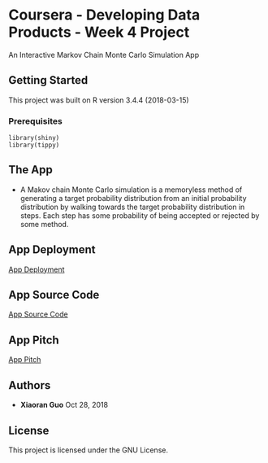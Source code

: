 # Coursera - Developing Data Products - Week 4 Project

An Interactive Markov Chain Monte Carlo Simulation App

## Getting Started

This project was built on R version 3.4.4 (2018-03-15)

### Prerequisites

```
library(shiny)
library(tippy)
```
## The App

* A Makov chain Monte Carlo simulation is a memoryless method of generating a target probability distribution from an initial probability distribution by walking towards the target probability distribution in steps. Each step has some probability of being accepted or rejected by some method.

## App Deployment

[App Deployment](https://xiaoranguo.shinyapps.io/week4/)

## App Source Code

[App Source Code](https://github.com/xiaoranguo/week4)

## App Pitch

[App Pitch](http://rpubs.com/xiaoranguo/433258)

## Authors

* **Xiaoran Guo** Oct 28, 2018

## License

This project is licensed under the GNU License.